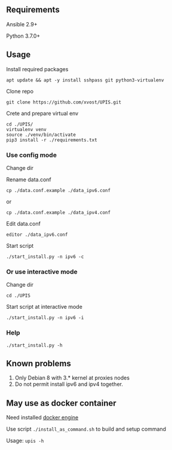 

## Requirements

Ansible 2.9+

Python 3.7.0+

## Usage

Install required packages

```
apt update && apt -y install sshpass git python3-virtualenv
```

Clone repo
```
git clone https://github.com/xvost/UPIS.git
```

Crete and prepare virtual env

```
cd ./UPIS/
virtualenv venv
source ./venv/bin/activate
pip3 install -r ./requirements.txt
```

### Use config mode
Change dir

Rename data.conf
```
cp ./data.conf.example ./data_ipv6.conf
```
or
```
cp ./data.conf.example ./data_ipv4.conf
```
Edit data.conf
```
editor ./data_ipv6.conf
```
Start script
```
./start_install.py -n ipv6 -c
```

### Or use interactive mode
Change dir
```
cd ./UPIS
```
Start script at interactive mode
```
./start_install.py -n ipv6 -i
```
### Help

```
./start_install.py -h
```
## Known problems

1. Only Debian 8 with 3.* kernel at proxies nodes
2. Do not permit install ipv6 and ipv4 together.

## May use as docker container

Need installed [docker engine](https://docs.docker.com/engine/install/)

Use script `./install_as_command.sh` to build and setup command

Usage: `upis -h`
